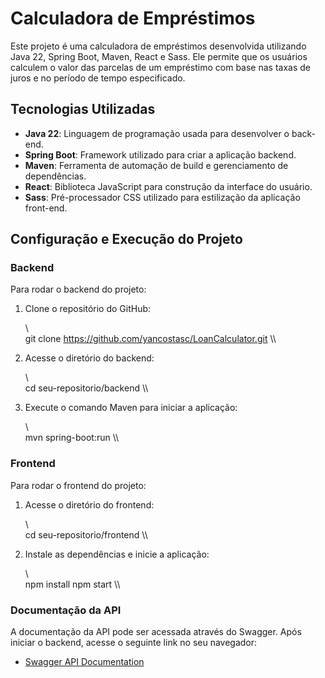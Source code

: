 # Calculadora de Empréstimos

Este projeto é uma calculadora de empréstimos desenvolvida utilizando Java 22, Spring Boot, Maven, React e Sass. 
Ele permite que os usuários calculem o valor das parcelas de um empréstimo com base nas taxas de juros e no período de tempo especificado.

## Tecnologias Utilizadas

- **Java 22**: Linguagem de programação usada para desenvolver o back-end.
- **Spring Boot**: Framework utilizado para criar a aplicação backend.
- **Maven**: Ferramenta de automação de build e gerenciamento de dependências.
- **React**: Biblioteca JavaScript para construção da interface do usuário.
- **Sass**: Pré-processador CSS utilizado para estilização da aplicação front-end.

## Configuração e Execução do Projeto

### Backend

Para rodar o backend do projeto:

1. Clone o repositório do GitHub:

   \\\
   git clone https://github.com/yancostasc/LoanCalculator.git
   \\\

3. Acesse o diretório do backend:

   \\\
   cd seu-repositorio/backend
   \\\

4. Execute o comando Maven para iniciar a aplicação:

   \\\
   mvn spring-boot:run
   \\\

### Frontend

Para rodar o frontend do projeto:

1. Acesse o diretório do frontend:

   \\\
   cd seu-repositorio/frontend
   \\\

2. Instale as dependências e inicie a aplicação:

   \\\
   npm install
   npm start
   \\\

### Documentação da API

A documentação da API pode ser acessada através do Swagger. Após iniciar o backend, acesse o seguinte link no seu navegador:

- [Swagger API Documentation](http://localhost:8080/swagger-ui.html)
